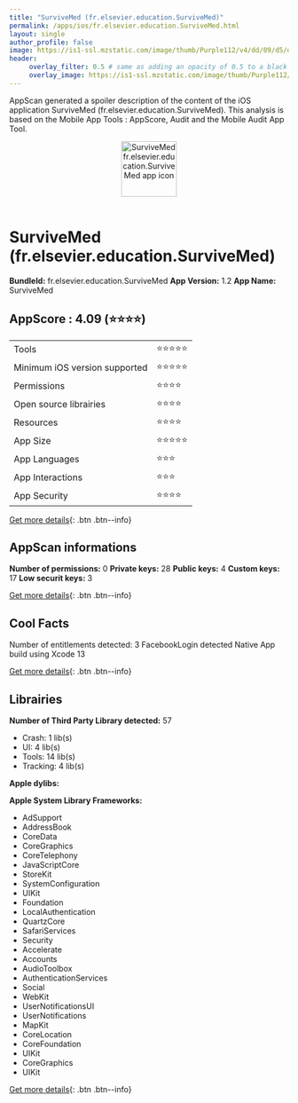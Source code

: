 ```yaml
---
title: "SurviveMed (fr.elsevier.education.SurviveMed)"
permalink: /apps/ios/fr.elsevier.education.SurviveMed.html
layout: single
author_profile: false
image: https://is1-ssl.mzstatic.com/image/thumb/Purple112/v4/dd/09/d5/dd09d5e0-a3fc-8b7e-ec3a-5d0909dbd5e4/PROD-1x_U007emarketing-0-5-0-85-220.png/512x512bb.jpg
header: 
     overlay_filter: 0.5 # same as adding an opacity of 0.5 to a black background
     overlay_image: https://is1-ssl.mzstatic.com/image/thumb/Purple112/v4/dd/09/d5/dd09d5e0-a3fc-8b7e-ec3a-5d0909dbd5e4/PROD-1x_U007emarketing-0-5-0-85-220.png/512x512bb.jpg
---
```

AppScan generated a spoiler description of the content of the iOS application SurviveMed (fr.elsevier.education.SurviveMed). This analysis is based on the Mobile App Tools : AppScore, Audit and the Mobile Audit App Tool.

  
  
<div style="text-align: center;"><img src="https://is1-ssl.mzstatic.com/image/thumb/Purple112/v4/dd/09/d5/dd09d5e0-a3fc-8b7e-ec3a-5d0909dbd5e4/PROD-1x_U007emarketing-0-5-0-85-220.png/512x512bb.jpg" width="100" height="100" alt="SurviveMed fr.elsevier.education.SurviveMed app icon"></div></br>
  
# SurviveMed (fr.elsevier.education.SurviveMed)

**BundleId:** fr.elsevier.education.SurviveMed
**App Version:** 1.2
**App Name:** SurviveMed


## AppScore : 4.09 (⭐️⭐️⭐️⭐️) 

<table>
<tr><td> Tools </td><td> ⭐️⭐️⭐️⭐️⭐️ </td></tr>
<tr><td> Minimum iOS version supported </td><td> ⭐️⭐️⭐️⭐️⭐️ </td></tr>
<tr><td> Permissions </td><td> ⭐️⭐️⭐️⭐️ </td></tr>
<tr><td> Open source librairies </td><td> ⭐️⭐️⭐️⭐️ </td></tr>
<tr><td> Resources </td><td> ⭐️⭐️⭐️⭐️ </td></tr>
<tr><td> App Size </td><td> ⭐️⭐️⭐️⭐️⭐️ </td></tr>
<tr><td> App Languages </td><td> ⭐️⭐️⭐️ </td></tr>
<tr><td> App Interactions </td><td> ⭐️⭐️⭐️ </td></tr>
<tr><td> App Security </td><td> ⭐️⭐️⭐️⭐️ </td></tr>
</table>

[Get more details](/pricing.html){: .btn .btn--info}  
  
## AppScan informations 

**Number of permissions:** 0
**Private keys:** 28
**Public keys:** 4
**Custom keys:** 17
**Low securit keys:** 3
  
[Get more details](/pricing.html){: .btn .btn--info}

## Cool Facts

Number of entitlements detected: 3
FacebookLogin detected
Native App
build using Xcode 13
  
[Get more details](/pricing.html){: .btn .btn--info}

## Librairies 
**Number of Third Party Library detected:** 57
- Crash: 1 lib(s)
- UI: 4 lib(s)
- Tools: 14 lib(s)
- Tracking: 4 lib(s)

**Apple dylibs:**


**Apple System Library Frameworks:**
- AdSupport
- AddressBook
- CoreData
- CoreGraphics
- CoreTelephony
- JavaScriptCore
- StoreKit
- SystemConfiguration
- UIKit
- Foundation
- LocalAuthentication
- QuartzCore
- SafariServices
- Security
- Accelerate
- Accounts
- AudioToolbox
- AuthenticationServices
- Social
- WebKit
- UserNotificationsUI
- UserNotifications
- MapKit
- CoreLocation
- CoreFoundation
- UIKit
- CoreGraphics
- UIKit


  
[Get more details](/pricing.html){: .btn .btn--info}

